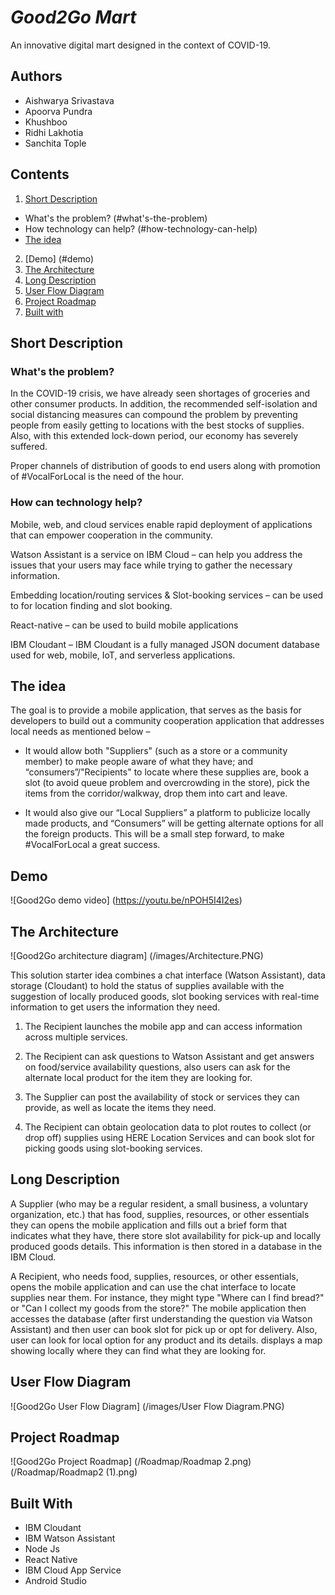 # *Good2Go Mart*

An innovative digital mart designed in the context of COVID-19.

## Authors

- Aishwarya Srivastava
- Apoorva Pundra
- Khushboo
- Ridhi Lakhotia
- Sanchita Tople

## Contents

1. [Short Description](#short-description)
- What's the problem? (#what's-the-problem)
- How technology can help? (#how-technology-can-help)
- [The idea](#the-idea)
2. [Demo] (#demo)
3. [The Architecture](#the-architecture)
4. [Long Description](#long-description)
5. [User Flow Diagram](#user-flow-diagram)
6. [Project Roadmap](#project-roadmap)
7. [Built with](#built-with)

## Short Description

### What's the problem?

In the COVID-19 crisis, we have already seen shortages of groceries and other consumer products. In addition, the recommended self-isolation and social distancing measures can compound the problem by preventing people from easily getting to locations with the best stocks of supplies. Also, with this extended lock-down period, our economy has severely suffered. 

Proper channels of distribution of goods to end users along with promotion of #VocalForLocal is the need of the hour.

### How can technology help?
Mobile, web, and cloud services enable rapid deployment of applications that can empower cooperation in the community. 

Watson Assistant is a service on IBM Cloud – can help you address the issues that your users may face while trying to gather the necessary information. 

Embedding location/routing services  & Slot-booking services – can be used to for location finding and slot booking. 

React-native – can be used to build mobile applications

IBM Cloudant – IBM Cloudant is a fully managed JSON document database used for web, mobile, IoT, and serverless applications.


## The idea

The goal is to provide a mobile application, that serves as the basis for developers to build out a community cooperation application that addresses local needs as mentioned below –

- It would allow both "Suppliers" (such as a store or a community member) to make people aware of what they have; and “consumers”/"Recipients" to locate where these supplies are, book a slot (to avoid queue problem and overcrowding in the store), pick the items from the corridor/walkway,  drop them into cart and leave.

- It would also give our “Local Suppliers” a platform to publicize locally made products, and “Consumers” will be getting alternate options for all the foreign products. This will be a small step forward, to make #VocalForLocal a great success.

## Demo

![Good2Go demo video] (https://youtu.be/nPOH5I4I2es)

## The Architecture

![Good2Go architecture diagram] (/images/Architecture.PNG)

This solution starter idea combines a chat interface (Watson Assistant), data storage (Cloudant) to hold the status of supplies available with the suggestion of locally produced goods, slot booking services with real-time information to get users the information they need. 
1. The Recipient launches the mobile app and can access information across multiple services.

1. The Recipient can ask questions to Watson Assistant and get answers on food/service availability questions, also users can ask for the alternate local product for the item they are looking for.

1. The Supplier can post the availability of stock or services they can provide, as well as locate the items they need.

1. The Recipient can obtain geolocation data to plot routes to collect (or drop off) supplies using HERE Location Services and can book slot for picking goods using slot-booking services.


## Long Description

A Supplier (who may be a regular resident, a small business, a voluntary organization, etc.) that has food, supplies, resources, or other essentials they can opens the mobile application and fills out a brief form that indicates what they have, there store slot availability for pick-up and locally produced goods details. This information is then stored in a database in the IBM Cloud. 

A Recipient, who needs food, supplies, resources, or other essentials, opens the mobile application and can use the chat interface to locate supplies near them. For instance, they might type "Where can I find bread?" or "Can I collect my goods from the store?" The mobile application then accesses the database (after first understanding the question via Watson Assistant) and then user can book slot for pick up or opt for delivery. Also, user can look for local option for any product and its details. 
displays a map showing locally where they can find what they are looking for.



## User Flow Diagram

![Good2Go User Flow Diagram] (/images/User Flow Diagram.PNG)

## Project Roadmap

![Good2Go Project Roadmap]
(/Roadmap/Roadmap 2.png)
(/Roadmap/Roadmap2 (1).png)
## Built With

- IBM Cloudant
- IBM Watson Assistant
- Node Js
- React Native
- IBM Cloud App Service
- Android Studio


